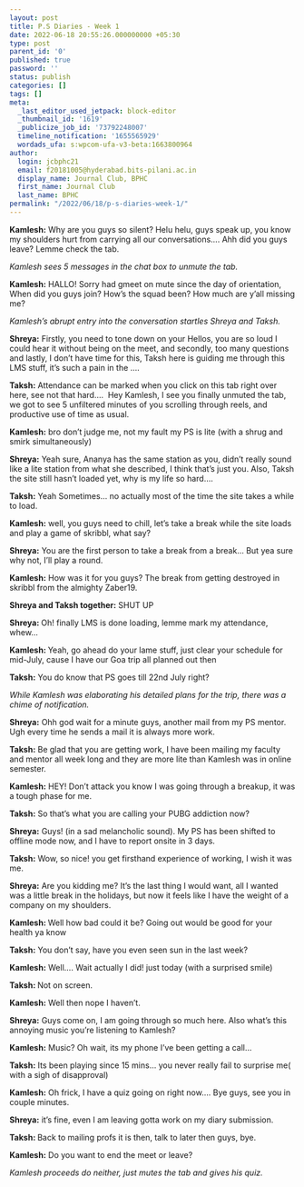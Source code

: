 ```yaml
---
layout: post
title: P.S Diaries - Week 1
date: 2022-06-18 20:55:26.000000000 +05:30
type: post
parent_id: '0'
published: true
password: ''
status: publish
categories: []
tags: []
meta:
  _last_editor_used_jetpack: block-editor
  _thumbnail_id: '1619'
  _publicize_job_id: '73792248007'
  timeline_notification: '1655565929'
  wordads_ufa: s:wpcom-ufa-v3-beta:1663800964
author:
  login: jcbphc21
  email: f20181005@hyderabad.bits-pilani.ac.in
  display_name: Journal Club, BPHC
  first_name: Journal Club
  last_name: BPHC
permalink: "/2022/06/18/p-s-diaries-week-1/"
---
```

<p><!-- wp:paragraph --></p>
<p><strong>Kamlesh:</strong> Why are you guys so silent? Helu helu, guys speak up, you know my shoulders hurt from carrying all our conversations…. Ahh did you guys leave? Lemme check the tab.</p>
<p><!-- /wp:paragraph --></p>
<p><!-- wp:paragraph --></p>
<p><em>Kamlesh sees 5 messages in the chat box to unmute the tab.</em></p>
<p><!-- /wp:paragraph --></p>
<p><!-- wp:paragraph --></p>
<p><strong>Kamlesh:</strong> HALLO! Sorry had gmeet on mute since the day of orientation, When did you guys join? How’s the squad been? How much are y’all missing me?</p>
<p><!-- /wp:paragraph --></p>
<p><!-- wp:paragraph --></p>
<p><em>Kamlesh’s abrupt entry into the conversation startles Shreya and Taksh.</em></p>
<p><!-- /wp:paragraph --></p>
<p><!-- wp:paragraph --></p>
<p><strong>Shreya:</strong> Firstly, you need to tone down on your Hellos, you are so loud I could hear it without being on the meet, and secondly, too many questions and lastly, I don’t have time for this, Taksh here is guiding me through this LMS stuff, it’s such a pain in the ….</p>
<p><!-- /wp:paragraph --></p>
<p><!-- wp:paragraph --></p>
<p><strong>Taksh:</strong> Attendance can be marked when you click on this tab right over here, see not that hard….&nbsp; Hey Kamlesh, I see you finally unmuted the tab, we got to see 5 unfiltered minutes of you scrolling through reels, and productive use of time as usual.</p>
<p><!-- /wp:paragraph --></p>
<p><!-- wp:paragraph --></p>
<p><strong>Kamlesh:</strong> bro don’t judge me, not my fault my PS is lite (with a shrug and smirk simultaneously)</p>
<p><!-- /wp:paragraph --></p>
<p><!-- wp:paragraph --></p>
<p><strong>Shreya:</strong> Yeah sure, Ananya has the same station as you, didn’t really sound like a lite station from what she described, I think that’s just you. Also, Taksh the site still hasn’t loaded yet, why is my life so hard….</p>
<p><!-- /wp:paragraph --></p>
<p><!-- wp:paragraph --></p>
<p><strong>Taksh:</strong> Yeah Sometimes… no actually most of the time the site takes a while to load.</p>
<p><!-- /wp:paragraph --></p>
<p><!-- wp:paragraph --></p>
<p><strong>Kamlesh:</strong> well, you guys need to chill, let’s take a break while the site loads and play a game of skribbl, what say?</p>
<p><!-- /wp:paragraph --></p>
<p><!-- wp:paragraph --></p>
<p><strong>Shreya:</strong> You are the first person to take a break from a break… But yea sure why not, I’ll play a round.&nbsp;</p>
<p><!-- /wp:paragraph --></p>
<p><!-- wp:paragraph --></p>
<p><strong>Kamlesh:</strong> How was it for you guys? The break from getting destroyed in skribbl from the almighty Zaber19.</p>
<p><!-- /wp:paragraph --></p>
<p><!-- wp:paragraph --></p>
<p><strong>Shreya and Taksh together:</strong> SHUT UP</p>
<p><!-- /wp:paragraph --></p>
<p><!-- wp:paragraph --></p>
<p><strong>Shreya: </strong>Oh! finally LMS is done loading, lemme mark my attendance, whew…&nbsp;</p>
<p><!-- /wp:paragraph --></p>
<p><!-- wp:paragraph --></p>
<p><strong>Kamlesh: </strong>Yeah, go ahead do your lame stuff, just clear your schedule for mid-July, cause I have our Goa trip all planned out then</p>
<p><!-- /wp:paragraph --></p>
<p><!-- wp:paragraph --></p>
<p><strong>Taksh:</strong> You do know that PS goes till 22nd July right?</p>
<p><!-- /wp:paragraph --></p>
<p><!-- wp:paragraph --></p>
<p><em>While Kamlesh was elaborating his detailed plans for the trip, there was a chime of notification.&nbsp;</em></p>
<p><!-- /wp:paragraph --></p>
<p><!-- wp:paragraph --></p>
<p><strong>Shreya:</strong> Ohh god wait for a minute guys, another mail from my PS mentor. Ugh every time he sends a mail it is always more work.</p>
<p><!-- /wp:paragraph --></p>
<p><!-- wp:paragraph --></p>
<p><strong>Taksh:</strong> Be glad that you are getting work, I have been mailing my faculty and mentor all week long and they are more lite than Kamlesh was in online semester.</p>
<p><!-- /wp:paragraph --></p>
<p><!-- wp:paragraph --></p>
<p><strong>Kamlesh:</strong> HEY! Don’t attack you know I was going through a breakup, it was a tough phase for me.</p>
<p><!-- /wp:paragraph --></p>
<p><!-- wp:paragraph --></p>
<p><strong>Taksh:</strong> So that’s what you are calling your PUBG addiction now?</p>
<p><!-- /wp:paragraph --></p>
<p><!-- wp:paragraph --></p>
<p><strong>Shreya:</strong> Guys! (in a sad melancholic sound). My PS has been shifted to offline mode now, and I have to report onsite in 3 days.</p>
<p><!-- /wp:paragraph --></p>
<p><!-- wp:paragraph --></p>
<p><strong>Taksh:</strong> Wow, so nice! you get firsthand experience of working, I wish it was me.</p>
<p><!-- /wp:paragraph --></p>
<p><!-- wp:paragraph --></p>
<p><strong>Shreya:</strong> Are you kidding me? It’s the last thing I would want, all I wanted was a little break in the holidays, but now it feels like I have the weight of a company on my shoulders.</p>
<p><!-- /wp:paragraph --></p>
<p><!-- wp:paragraph --></p>
<p><strong>Kamlesh: </strong>Well how bad could it be? Going out would be good for your health ya know</p>
<p><!-- /wp:paragraph --></p>
<p><!-- wp:paragraph --></p>
<p><strong>Taksh:</strong> You don’t say, have you even seen sun in the last week?</p>
<p><!-- /wp:paragraph --></p>
<p><!-- wp:paragraph --></p>
<p><strong>Kamlesh:</strong> Well…. Wait actually I did! just today (with a surprised smile)</p>
<p><!-- /wp:paragraph --></p>
<p><!-- wp:paragraph --></p>
<p><strong>Taksh: </strong>Not on screen.</p>
<p><!-- /wp:paragraph --></p>
<p><!-- wp:paragraph --></p>
<p><strong>Kamlesh:</strong> Well then nope I haven’t.</p>
<p><!-- /wp:paragraph --></p>
<p><!-- wp:paragraph --></p>
<p><strong>Shreya:</strong> Guys come on, I am going through so much here. Also what’s this annoying music you’re listening to Kamlesh?</p>
<p><!-- /wp:paragraph --></p>
<p><!-- wp:paragraph --></p>
<p><strong>Kamlesh:</strong> Music? Oh wait, its my phone I’ve been getting a call…</p>
<p><!-- /wp:paragraph --></p>
<p><!-- wp:paragraph --></p>
<p><strong>Taksh:</strong> Its been playing since 15 mins… you never really fail to surprise me( with a sigh of disapproval)</p>
<p><!-- /wp:paragraph --></p>
<p><!-- wp:paragraph --></p>
<p><strong>Kamlesh:</strong> Oh frick, I have a quiz going on right now…. Bye guys, see you in couple minutes.</p>
<p><!-- /wp:paragraph --></p>
<p><!-- wp:paragraph --></p>
<p><strong>Shreya:</strong> it’s fine, even I am leaving gotta work on my diary submission.</p>
<p><!-- /wp:paragraph --></p>
<p><!-- wp:paragraph --></p>
<p><strong>Taksh: </strong>Back to mailing profs it is then, talk to later then guys, bye.&nbsp;</p>
<p><!-- /wp:paragraph --></p>
<p><!-- wp:paragraph --></p>
<p><strong>Kamlesh:</strong> Do you want to end the meet or leave?&nbsp;</p>
<p><!-- /wp:paragraph --></p>
<p><!-- wp:paragraph --></p>
<p><em>Kamlesh proceeds do neither, just mutes the tab and gives his quiz.</em></p>
<p><!-- /wp:paragraph --></p>
